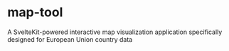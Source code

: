 # map-tool
A SvelteKit-powered interactive map visualization application specifically designed for European Union country data
